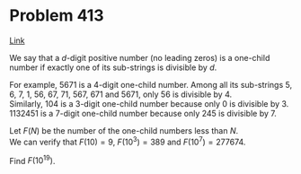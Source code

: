 # Problem 413

[Link](https://projecteuler.net/problem=413)

We say that a $d$-digit positive number (no leading zeros) is a one-child number if exactly one of its sub-strings is divisible by $d$.

For example, $5671$ is a $4$-digit one-child number. Among all its sub-strings $5$, $6$, $7$, $1$, $56$, $67$, $71$, $567$, $671$ and $5671$, only $56$ is divisible by $4$.  
Similarly, $104$ is a $3$-digit one-child number because only $0$ is divisible by $3$.  
$1132451$ is a $7$-digit one-child number because only $245$ is divisible by $7$.

Let $F(N)$ be the number of the one-child numbers less than $N$.  
We can verify that $F(10) = 9$, $F(10^3) = 389$ and $F(10^7) = 277674$.

Find $F(10^{19})$.